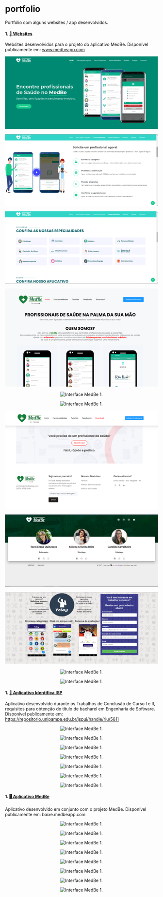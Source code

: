 # portfolio
Portfólio com alguns websites / app desenvolvidos.

#### 1. **<a href="https://medbeapp.com/"> 📱 Websites </a>**
Websites desenvolvidos para o projeto do aplicativo MedBe. 
Disponível publicamente em: www.medbeapp.com
<p align="center">
  <img src="pagina_web2_.png" alt="Interface MedBe 1." />
</p>

<p align="center">
  <img src="pagina_web2_1.png" alt="Interface MedBe 1." />
</p>

<p align="center">
  <img src="pagina_web2_2.png" alt="Interface MedBe 1." />
</p>

<p align="center">
  <img src="pagina_web1_1.png" alt="Interface MedBe 1." />
</p>


<p align="center">
  <img src="pagina_web1_2" alt="Interface MedBe 1." />
</p>

<p align="center">
  <img src="pagina_web1_3" alt="Interface MedBe 1." />
</p>

<p align="center">
  <img src="pagina_web3.png" alt="Interface MedBe 1." />
</p>

<p align="center">
  <img src="medbe_professional.png" alt="Interface MedBe 1." />
</p>

<p align="center">
  <img src="formulario.png" alt="Interface MedBe 1." />
</p>

<p align="center">
  <img src="#Pub1.png" alt="Interface MedBe 1." />
</p>

<p align="center">
  <img src="#Pub2.png" alt="Interface MedBe 1." />
</p>

#### 1. **<a href="https://repositorio.unipampa.edu.br/jspui/handle/riu/5611"> 📱 Aplicativo Identifica ISP </a>**
Aplicativo desenvolvido durante os Trabalhos de Conclusão de Curso I e II, requisitos para obtenção do título de bacharel em Engenharia de Software.
Disponível publicamente em: https://repositorio.unipampa.edu.br/jspui/handle/riu/5611

<p align="center">
  <img src="app_bke4isp1.png" alt="Interface MedBe 1." />
</p>

<p align="center">
  <img src="app_bke4isp2.png" alt="Interface MedBe 1." />
</p>


<p align="center">
  <img src="app_bke4is1p.png" alt="Interface MedBe 1." />
</p>

<p align="center">
  <img src="app_bke4isp3.png" alt="Interface MedBe 1." />
</p>


<p align="center">
  <img src="app_bke4isp4.png" alt="Interface MedBe 1." />
</p>

<p align="center">
  <img src="app_bke4isp5.png" alt="Interface MedBe 1." />
</p>


<p align="center">
  <img src="app_bke4isp6.png" alt="Interface MedBe 1." />
</p>


#### 1. **<a href="baixe.medbeapp.com"> 🖥️ Aplicativo MedBe </a>**
Aplicativo desenvolvido em conjunto com o projeto MedBe. 
Disponível publicamente em: baixe.medbeapp.com

<p align="center">
  <img src="app_medbe1.png" alt="Interface MedBe 1." />
</p>

<p align="center">
  <img src="app_medbe2.png" alt="Interface MedBe 1." />
</p>


<p align="center">
  <img src="app_medbe3.png" alt="Interface MedBe 1." />
</p>

<p align="center">
  <img src="app_medbe4.png" alt="Interface MedBe 1." />
</p>


<p align="center">
  <img src="app_medbe5.png" alt="Interface MedBe 1." />
</p>

<p align="center">
  <img src="app_medbe6.png" alt="Interface MedBe 1." />
</p>


<p align="center">
  <img src="app_medbe7.png" alt="Interface MedBe 1." />
</p>

<p align="center">
  <img src="app_medbe8.png" alt="Interface MedBe 1." />
</p>
